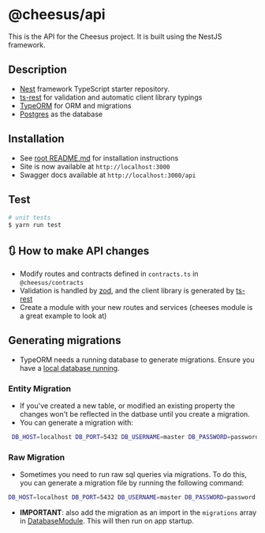 # @cheesus/api

This is the API for the Cheesus project. It is built using the NestJS framework.

## Description

- [Nest](https://github.com/nestjs/nest) framework TypeScript starter repository.
- [ts-rest](https://ts-rest.com/docs/quickstart) for validation and automatic client library typings
- [TypeORM](https://typeorm.io/) for ORM and migrations
- [Postgres](https://www.postgresql.org/) as the database

## Installation

- See [root README.md](../../README.md) for installation instructions
- Site is now available at `http://localhost:3000`
- Swagger docs available at `http://localhost:3000/api`

## Test

```bash
# unit tests
$ yarn run test

```
## 🔃 How to make API changes
- Modify routes and contracts defined in  `contracts.ts` in `@cheesus/contracts` 
- Validation is handled by [zod](https://zod.dev/), and the client library is generated by [ts-rest](https://ts-rest.com/)
- Create a module with your new routes and services (cheeses module is a great example to look at)

## Generating migrations
- TypeORM needs a running database to generate migrations. Ensure you have a [local database running](../../README.md#-how-to-run-the-project).

### Entity Migration
- If you've created a new table, or modified an existing property the changes won't be reflected in the datbase until you create a migration.
- You can generate a migration with:
```bash
 DB_HOST=localhost DB_PORT=5432 DB_USERNAME=master DB_PASSWORD=password DB_NAME=cheesus yarn typeorm migration:generate -d src/entities/config.ts src/migrations/[name-of-migration]
```

### Raw Migration
- Sometimes you need to run raw sql queries via migrations. To do this, you can generate a migration file by running the following command:
```bash
DB_HOST=localhost DB_PORT=5432 DB_USERNAME=master DB_PASSWORD=password DB_NAME=cheesus yarn workspace @cheesus/api  typeorm migration:create migrations/[name-of-migration]
```
- **IMPORTANT**: also add the migration as an import in the `migrations` array in [DatabaseModule](src/modules/database/database.module.ts). This will then run on app startup.
